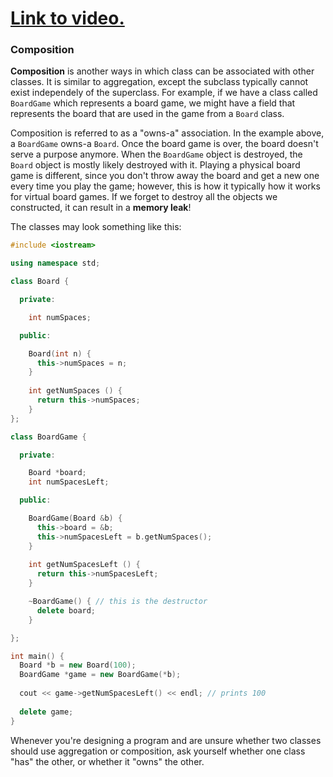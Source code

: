 # [Link to video.](https://www.youtube.com/watch?v=7-uIE6-4qPw&list=PLVD25niNi0Blds9kjuux3nj9N9n5nBpMr&index=23)

### Composition

**Composition** is another ways in which class can be associated with other classes. It is similar to aggregation, except the subclass typically cannot exist independely of the superclass. For example, if we have a class called `BoardGame` which represents a board game, we might have a field that represents the board that are used in the game from a `Board` class.

Composition is referred to as a "owns-a" association. In the example above, a `BoardGame` owns-a `Board`. Once the board game is over, the board doesn't serve a purpose anymore.  When the `BoardGame` object is destroyed, the `Board` object is mostly likely destroyed with it. Playing a physical board game is different, since you don't throw away the board and get a new one every time you play the game; however, this is how it typically how it works for virtual board games. If we forget to destroy all the objects we constructed, it can result in a **memory leak**!

The classes may look something like this:

```cpp
#include <iostream>

using namespace std;

class Board {

  private:

    int numSpaces;

  public: 

    Board(int n) { 
      this->numSpaces = n;
    }
    
    int getNumSpaces () {
      return this->numSpaces;
    }
};

class BoardGame {

  private:

    Board *board; 
    int numSpacesLeft;

  public: 

    BoardGame(Board &b) { 
      this->board = &b;
      this->numSpacesLeft = b.getNumSpaces();
    }
    
    int getNumSpacesLeft () {
      return this->numSpacesLeft;
    }

    ~BoardGame() { // this is the destructor
      delete board;
    }

};

int main() {
  Board *b = new Board(100);
  BoardGame *game = new BoardGame(*b);
  
  cout << game->getNumSpacesLeft() << endl; // prints 100
  
  delete game;
}
```

Whenever you're designing a program and are unsure whether two classes should use aggregation or composition, ask yourself whether one class "has" the other, or whether it "owns" the other.
